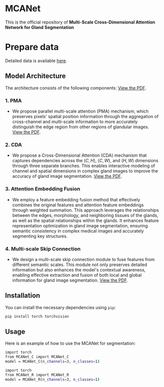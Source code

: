 # MCANet

This is the official repository of **Multi-Scale Cross-Dimensional Attention Network for Gland Segmentation**

# Prepare data
Detailed data is available [here](https://figshare.com/articles/dataset/EBHISEG/21540159/1?file=38179080).

## Model Architecture
The architecture consists of the following components:
[View the PDF](./pdf/MCANet.pdf).

### 1. **PMA**
   - We propose parallel multi-scale attention (PMA) mechanism, which preserves pixels' spatial position information through the aggregation of cross-channel and multi-scale information to more accurately distinguish the edge region from other regions of glandular images.
[View the PDF](./pdf/PMA.pdf).

### 2. **CDA**
   - We propose a Cross-Dimensional Attention (CDA) mechanism that captures dependencies across the $(C, H)$, $(C, W)$, and $(H, W)$ dimensions through three separate branches. This enables interactive modeling of channel and spatial dimensions in complex gland images to improve the accuracy of gland image segmentation.
[View the PDF](./pdf/CDA.pdf).

### 3. **Attention Embedding Fusion**
   - We employ a feature embedding fusion method that effectively combines the original features and attention feature embeddings through weighted summation. This approach leverages the relationships between the edges, morphology, and neighboring tissues of the glands, as well as the spatial relationships within the glands. It enhances feature representation optimization in gland image segmentation, ensuring semantic consistency in complex medical images and accurately segmenting key structures.

### 4. **Multi-scale Skip Connection**
   - We design a multi-scale skip connection module to fuse features from different semantic scales. This module not only preserves detailed information but also enhances the model's contextual awareness, enabling effective extraction and fusion of both local and global information for gland image segmentation.
[View the PDF](./pdf/Multiscale_Skip_Connection.pdf).

## Installation

You can install the necessary dependencies using `pip`:

```bash
pip install torch torchvision
```

## Usage
Here is an example of how to use the MCANet for segmentation:
```bash
import torch
from MCANet_C import MCANet_C
model = MCANet_C(n_channels=3, n_classes=1)
```

```bash
import torch
from MCANet_R import MCANet_R
model = MCANet_R(n_channels=3, n_classes=1)
```
